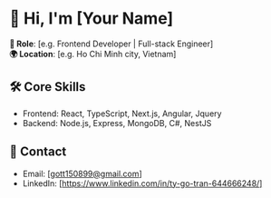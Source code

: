 # 👋 Hi, I'm [Your Name]

**💼 Role**: [e.g. Frontend Developer | Full-stack Engineer]  
**🌍 Location**: [e.g. Ho Chi Minh city, Vietnam]  

## 🛠 Core Skills  
- Frontend: React, TypeScript, Next.js, Angular, Jquery
- Backend: Node.js, Express, MongoDB, C#, NestJS

## 📩 Contact  
- Email: [gott150899@gmail.com]  
- LinkedIn: [https://www.linkedin.com/in/ty-go-tran-644666248/]
